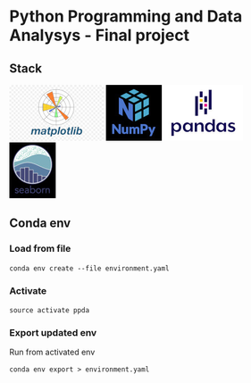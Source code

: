 # Python Programming and Data Analysys - Final project

## Stack

![Matplotlib Logo](/docs/matplotlib.jpg "Matplotlib Logo") 
![Numpy Logo](/docs/numpy.jpg "Numpy Logo")
![Pandas Logo](/docs/pandas.jpg "Pandas Logo")
![Seaborn Logo](/docs/seaborn.jpg "Seaborn Logo")

## Conda env

### Load from file
```
conda env create --file environment.yaml
```
### Activate
```
source activate ppda
```
### Export updated env

Run from activated env

```
conda env export > environment.yaml
```
